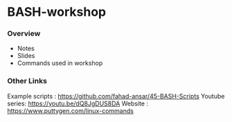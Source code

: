 # BASH-workshop

### Overview
* Notes
* Slides
* Commands used in workshop

### Other Links
Example scripts : https://github.com/fahad-ansar/45-BASH-Scripts
Youtube series: https://youtu.be/dQ8JgDUS8DA
Website : https://www.puttygen.com/linux-commands

